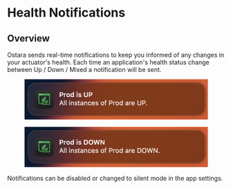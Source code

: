 # Health Notifications

## Overview

Ostara sends real-time notifications to keep you informed of any changes in your actuator's health. Each time an application's health status change between Up / Down / Mixed a notification will be sent.

<div>

<figure><img src="../../../.gitbook/assets/notification-up.png" alt="Application health status notification for Up"><figcaption></figcaption></figure>

 

<figure><img src="../../../.gitbook/assets/notification-down.png" alt="Application health status notification for Down"><figcaption></figcaption></figure>

</div>

Notifications can be disabled or changed to silent mode in the app settings.

